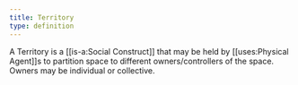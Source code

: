```yaml
---
title: Territory
type: definition
---
```


A Territory is a [[is-a:Social Construct]] that may be held by [[uses:Physical Agent]]s to partition space to different owners/controllers of the space. Owners may be individual or collective.